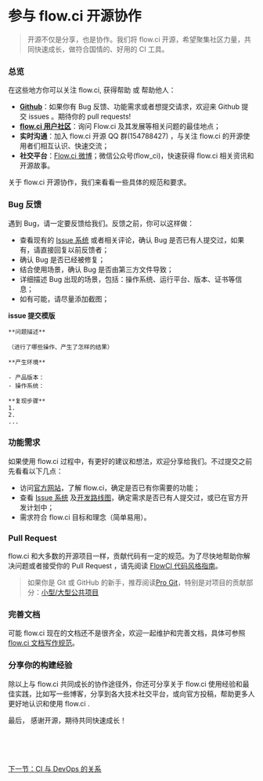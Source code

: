 # 参与 flow.ci 开源协作


> 开源不仅是分享，也​​是协作。我们将 flow.ci 开源，希望聚集社区力量，共同快速成长，做符合国情的、好用的 CI 工具。

### 总览

在这些地方你可以关注 flow.ci, 获得帮助 或 帮助他人：

- **[Github](https://github.com/FlowCI/)**：如果你有 Bug 反馈、功能需求或者想提交请求，欢迎来 Github 提交 issues 。期待你的 pull requests! 
- **[flow.ci 用户社区](https://club.flow.ci)**：询问 Flow.ci 及其发展等相关问题的最佳地点；
- **实时沟通**：加入 flow.ci 开源 QQ 群(154788427) ，与关注 flow.ci 的开源使用者们相互认识、快速交流；
- **社交平台**：[Flow.ci 微博](http://weibo.com/flowci)；微信公众号(flow_ci)，快速获得 flow.ci 相关资讯和开源故事。 

关于 flow.ci 开源协作，我们来看看一些具体的规范和要求。


### Bug 反馈

遇到 Bug，请一定要反馈给我们。反馈之前，你可以这样做：

- 查看现有的 [Issue
系统](https://github.com/FlowCI/flow-platform/issues/) 或者相关评论，确认 Bug 是否已有人提交过，如果有，请直接回复以前反馈者；
- 确认 Bug 是否已经被修复；
- 结合使用场景，确认 Bug 是否由第三方文件导致；
- 详细描述 Bug 出现的场景，包括：操作系统、运行平台、版本、证书等信息；
- 如有可能，请尽量添加截图；

**issue 提交模版**

```·
**问题描述**

（进行了哪些操作、产生了怎样的结果）

**产生环境**

- 产品版本：
- 操作系统：

**复现步骤**
1.
2.
...
```

### 功能需求

如果使用 flow.ci 过程中，有更好的建议和想法，欢迎分享给我们。不过提交之前先看看以下几点：

- 访问[官方网站](https://flow.ci)，了解 flow.ci，确定是否已有你需要的功能；
- 查看 [Issue
系统](https://github.com/FlowCI/flow-platform/issues/) 及[开发路线图](https://github.com/FlowCI/flow-platform/wiki/)，确定需求是否已有人提交过，或已在官方开发计划中；
- 需求符合 flow.ci 目标和理念（简单易用）。


### Pull Request

flow.ci 和大多数的开源项目一样，贡献代码有一定的规范。为了尽快地帮助你解决问题或者接受你的 Pull Request ，请先阅读 [FlowCI 代码风格指南]()。

>如果你是 Git 或 GitHub 的新手，推荐阅读[Pro Git](http://progit.org/book/)，特别是对项目的贡献部分：[小型/大型公共项目](http://progit.org/book/ch5-2.html#public_small_project)

### 完善文档

可能 flow.ci 现在的文档还不是很齐全，欢迎一起维护和完善文档，具体可参照 [flow.ci 文档写作规范](./写作规范.md)。


### 分享你的构建经验

除以上与 flow.ci 共同成长的协作途径外，你还可分享关于 flow.ci 使用经验和最佳实践，比如写一些博客，分享到各大技术社交平台，或向官方投稿，帮助更多人更好地认识和使用 flow.ci .


最后，
感谢开源，期待共同快速成长！





<br/><br/><br/>

<a id="bom" href="./admin_flow.md">下一节：CI 与 DevOps 的关系 </a>

<link rel="stylesheet" rev="stylesheet" href="flow.css" type="text/css"/> 